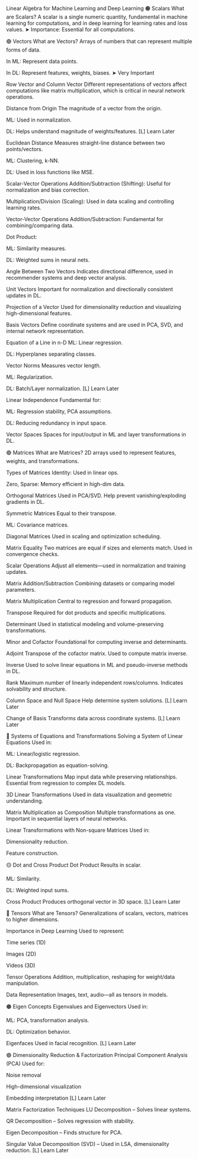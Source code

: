 Linear Algebra for Machine Learning and Deep Learning
🟠 Scalars
What are Scalars?
A scalar is a single numeric quantity, fundamental in machine learning for computations, and in deep learning for learning rates and loss values.
➤ Importance: Essential for all computations.

🟢 Vectors
What are Vectors?
Arrays of numbers that can represent multiple forms of data.

In ML: Represent data points.

In DL: Represent features, weights, biases.
➤ Very Important

Row Vector and Column Vector
Different representations of vectors affect computations like matrix multiplication, which is critical in neural network operations.

Distance from Origin
The magnitude of a vector from the origin.

ML: Used in normalization.

DL: Helps understand magnitude of weights/features.
[L] Learn Later

Euclidean Distance
Measures straight-line distance between two points/vectors.

ML: Clustering, k-NN.

DL: Used in loss functions like MSE.

Scalar-Vector Operations
Addition/Subtraction (Shifting): Useful for normalization and bias correction.

Multiplication/Division (Scaling): Used in data scaling and controlling learning rates.

Vector-Vector Operations
Addition/Subtraction: Fundamental for combining/comparing data.

Dot Product:

ML: Similarity measures.

DL: Weighted sums in neural nets.

Angle Between Two Vectors
Indicates directional difference, used in recommender systems and deep vector analysis.

Unit Vectors
Important for normalization and directionally consistent updates in DL.

Projection of a Vector
Used for dimensionality reduction and visualizing high-dimensional features.

Basis Vectors
Define coordinate systems and are used in PCA, SVD, and internal network representation.

Equation of a Line in n-D
ML: Linear regression.

DL: Hyperplanes separating classes.

Vector Norms
Measures vector length.

ML: Regularization.

DL: Batch/Layer normalization.
[L] Learn Later

Linear Independence
Fundamental for:

ML: Regression stability, PCA assumptions.

DL: Reducing redundancy in input space.

Vector Spaces
Spaces for input/output in ML and layer transformations in DL.

🟣 Matrices
What are Matrices?
2D arrays used to represent features, weights, and transformations.

Types of Matrices
Identity: Used in linear ops.

Zero, Sparse: Memory efficient in high-dim data.

Orthogonal Matrices
Used in PCA/SVD. Help prevent vanishing/exploding gradients in DL.

Symmetric Matrices
Equal to their transpose.

ML: Covariance matrices.

Diagonal Matrices
Used in scaling and optimization scheduling.

Matrix Equality
Two matrices are equal if sizes and elements match. Used in convergence checks.

Scalar Operations
Adjust all elements—used in normalization and training updates.

Matrix Addition/Subtraction
Combining datasets or comparing model parameters.

Matrix Multiplication
Central to regression and forward propagation.

Transpose
Required for dot products and specific multiplications.

Determinant
Used in statistical modeling and volume-preserving transformations.

Minor and Cofactor
Foundational for computing inverse and determinants.

Adjoint
Transpose of the cofactor matrix. Used to compute matrix inverse.

Inverse
Used to solve linear equations in ML and pseudo-inverse methods in DL.

Rank
Maximum number of linearly independent rows/columns. Indicates solvability and structure.

Column Space and Null Space
Help determine system solutions.
[L] Learn Later

Change of Basis
Transforms data across coordinate systems.
[L] Learn Later

🔷 Systems of Equations and Transformations
Solving a System of Linear Equations
Used in:

ML: Linear/logistic regression.

DL: Backpropagation as equation-solving.

Linear Transformations
Map input data while preserving relationships. Essential from regression to complex DL models.

3D Linear Transformations
Used in data visualization and geometric understanding.

Matrix Multiplication as Composition
Multiple transformations as one. Important in sequential layers of neural networks.

Linear Transformations with Non-square Matrices
Used in:

Dimensionality reduction.

Feature construction.

🟡 Dot and Cross Product
Dot Product
Results in scalar.

ML: Similarity.

DL: Weighted input sums.

Cross Product
Produces orthogonal vector in 3D space.
[L] Learn Later

🔴 Tensors
What are Tensors?
Generalizations of scalars, vectors, matrices to higher dimensions.

Importance in Deep Learning
Used to represent:

Time series (1D)

Images (2D)

Videos (3D)

Tensor Operations
Addition, multiplication, reshaping for weight/data manipulation.

Data Representation
Images, text, audio—all as tensors in models.

🟤 Eigen Concepts
Eigenvalues and Eigenvectors
Used in:

ML: PCA, transformation analysis.

DL: Optimization behavior.

Eigenfaces
Used in facial recognition.
[L] Learn Later

🟣 Dimensionality Reduction & Factorization
Principal Component Analysis (PCA)
Used for:

Noise removal

High-dimensional visualization

Embedding interpretation
[L] Learn Later

Matrix Factorization Techniques
LU Decomposition – Solves linear systems.

QR Decomposition – Solves regression with stability.

Eigen Decomposition – Finds structure for PCA.

Singular Value Decomposition (SVD) – Used in LSA, dimensionality reduction.
[L] Learn Later
